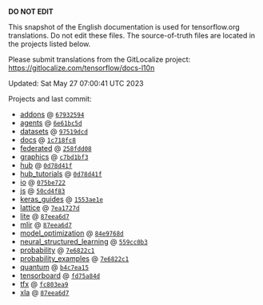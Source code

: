 __DO NOT EDIT__

This snapshot of the English documentation is used for tensorflow.org
translations. Do not edit these files. The source-of-truth files are located in
the projects listed below.

Please submit translations from the GitLocalize project: https://gitlocalize.com/tensorflow/docs-l10n

Updated: Sat May 27 07:00:41 UTC 2023

Projects and last commit:

- [addons](https://github.com/tensorflow/addons/tree/master/docs) @ <a href='https://github.com/tensorflow/addons/commit/6793259434d0bc59f7bbd5b8b8d7b2e12e6501d6'><code>67932594</code></a>
- [agents](https://github.com/tensorflow/agents/tree/master/docs) @ <a href='https://github.com/tensorflow/agents/commit/6e61bc5dbe2f700307d833c9c730363def406b71'><code>6e61bc5d</code></a>
- [datasets](https://github.com/tensorflow/datasets/tree/master/docs) @ <a href='https://github.com/tensorflow/datasets/commit/97519dcde2729d7400fa056ec77586d636135e27'><code>97519dcd</code></a>
- [docs](https://github.com/tensorflow/docs/tree/master/site/en) @ <a href='https://github.com/tensorflow/docs/commit/1c718fc8d22038e54f946627a40a01bcea48071f'><code>1c718fc8</code></a>
- [federated](https://github.com/tensorflow/federated/tree/main/docs) @ <a href='https://github.com/tensorflow/federated/commit/258fdd085eb163482cc85f2ae4878b04e0de5798'><code>258fdd08</code></a>
- [graphics](https://github.com/tensorflow/graphics/tree/master/tensorflow_graphics/g3doc) @ <a href='https://github.com/tensorflow/graphics/commit/c7bd1bf35afb9f20c73404773d3ad9c989f947b0'><code>c7bd1bf3</code></a>
- [hub](https://github.com/tensorflow/hub/tree/master/docs) @ <a href='https://github.com/tensorflow/hub/commit/0d78d41f111dcd5b6f770d376088aaf60dedc29c'><code>0d78d41f</code></a>
- [hub_tutorials](https://github.com/tensorflow/hub/tree/master/examples/colab) @ <a href='https://github.com/tensorflow/hub/commit/0d78d41f111dcd5b6f770d376088aaf60dedc29c'><code>0d78d41f</code></a>
- [io](https://github.com/tensorflow/io/tree/master/docs) @ <a href='https://github.com/tensorflow/io/commit/075be7222dfd234c902aeb31e2e0a44a8db49c00'><code>075be722</code></a>
- [js](https://github.com/tensorflow/tfjs-website/tree/master/docs) @ <a href='https://github.com/tensorflow/tfjs-website/commit/50cd4f838d0a2d44f0c379e0da5c1f7cc4507903'><code>50cd4f83</code></a>
- [keras_guides](https://github.com/tensorflow/docs/tree/snapshot-keras/site/en/guide/keras) @ <a href='https://github.com/tensorflow/docs/commit/1553ae1e4a149be71703e2ee60173b3d1e0e8c00'><code>1553ae1e</code></a>
- [lattice](https://github.com/tensorflow/lattice/tree/master/docs) @ <a href='https://github.com/tensorflow/lattice/commit/7ea1727de1e0309eb324296bc445e0bf5c5c6d74'><code>7ea1727d</code></a>
- [lite](https://github.com/tensorflow/tensorflow/tree/master/tensorflow/lite/g3doc) @ <a href='https://github.com/tensorflow/tensorflow/commit/87eea6d77b3bb4fd077da90c60ef458b54c1a2c2'><code>87eea6d7</code></a>
- [mlir](https://github.com/tensorflow/tensorflow/tree/master/tensorflow/compiler/mlir/g3doc) @ <a href='https://github.com/tensorflow/tensorflow/commit/87eea6d77b3bb4fd077da90c60ef458b54c1a2c2'><code>87eea6d7</code></a>
- [model_optimization](https://github.com/tensorflow/model-optimization/tree/master/tensorflow_model_optimization/g3doc) @ <a href='https://github.com/tensorflow/model-optimization/commit/84e9768da2192942de09cf4c697833a95acf3143'><code>84e9768d</code></a>
- [neural_structured_learning](https://github.com/tensorflow/neural-structured-learning/tree/master/g3doc) @ <a href='https://github.com/tensorflow/neural-structured-learning/commit/559cc0b39fec933cbd1e7fff9d457ce07733a044'><code>559cc0b3</code></a>
- [probability](https://github.com/tensorflow/probability/tree/main/tensorflow_probability/g3doc) @ <a href='https://github.com/tensorflow/probability/commit/7e6822c1ca1664758d5f4e04ed8895ee322ddbd1'><code>7e6822c1</code></a>
- [probability_examples](https://github.com/tensorflow/probability/tree/main/tensorflow_probability/examples/jupyter_notebooks) @ <a href='https://github.com/tensorflow/probability/commit/7e6822c1ca1664758d5f4e04ed8895ee322ddbd1'><code>7e6822c1</code></a>
- [quantum](https://github.com/tensorflow/quantum/tree/master/docs) @ <a href='https://github.com/tensorflow/quantum/commit/b4c7ea151275cb75bd75e5c2d35f36abf8679fd8'><code>b4c7ea15</code></a>
- [tensorboard](https://github.com/tensorflow/tensorboard/tree/master/docs) @ <a href='https://github.com/tensorflow/tensorboard/commit/fd75a84d30b85bdc80986da01fbf014f363ca3b7'><code>fd75a84d</code></a>
- [tfx](https://github.com/tensorflow/tfx/tree/master/docs) @ <a href='https://github.com/tensorflow/tfx/commit/fc803ea9e9c6f55388cdf7588ea30267ebabba90'><code>fc803ea9</code></a>
- [xla](https://github.com/tensorflow/tensorflow/tree/master/tensorflow/compiler/xla/g3doc) @ <a href='https://github.com/tensorflow/tensorflow/commit/87eea6d77b3bb4fd077da90c60ef458b54c1a2c2'><code>87eea6d7</code></a>

